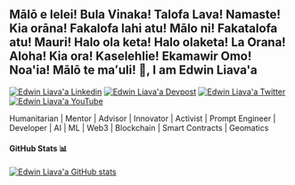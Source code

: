 <h2> Mālō e lelei! Bula Vinaka! Talofa Lava! Namaste! Kia orāna! Fakalofa lahi atu! Mālo ni! Fakatalofa atu! Mauri! Halo ola keta! Halo olaketa! La Orana! Aloha! Kia ora! Kaselehlie! Ekamawir Omo! Noa'ia! Mālō te maʻuli! 👋, I am Edwin Liava'a </h2>
    
[![Edwin Liava'a Linkedin](https://img.shields.io/badge/LinkedIn-0077B5?style=for-the-badge&logo=linkedin&logoColor=white)](https://www.linkedin.com/in/edwin-liavaa/) 
[![Edwin Liava'a Devpost](https://img.shields.io/badge/Devpost-003E54?logo=devpost&logoColor=fff&style=for-the-badge)](https://devpost.com/etuini-liavaa) 
[![Edwin Liava'a Twitter](https://img.shields.io/badge/Twitter-1DA1F2?style=for-the-badge&logo=twitter&logoColor=white)](https://twitter.com/EdwinLiavaa)
[![Edwin Liava'a YouTube](https://img.shields.io/badge/YouTube-FF0000?style=for-the-badge&logo=youtube&logoColor=white)](https://www.youtube.com/channel/UCGCjdhzDBYgU0_YGznVqZQQ)

Humanitarian | Mentor | Advisor | Innovator | Activist | Prompt Engineer | Developer | AI | ML | Web3 | Blockchain | Smart Contracts | Geomatics

#### GitHub Stats 📊

[![Edwin Liava'a GitHub stats](https://github-readme-stats.vercel.app/api?username=EdwinLiavaa)](https://github.com/anuraghazra/github-readme-stats) 

<!--
**FidelChe/FidelChe** is a ✨ _special_ ✨ repository because its `README.md` (this file) appears on your GitHub profile.

Here are some ideas to get you started:

- 🔭 I’m currently working on ...
- 🌱 I’m currently learning ...
- 👯 I’m looking to collaborate on ...
- 🤔 I’m looking for help with ...
- 💬 Ask me about ...
- 📫 How to reach me: ...
- 😄 Pronouns: ...
- ⚡ Fun fact: ...
-->
